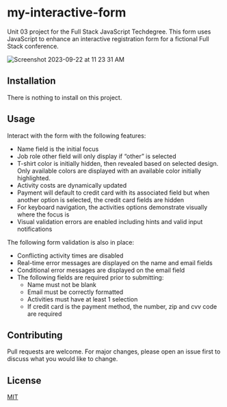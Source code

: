 # my-interactive-form
Unit 03 project for the Full Stack JavaScript Techdegree. This form uses JavaScript to enhance an interactive registration form for a fictional Full Stack conference.

![Screenshot 2023-09-22 at 11 23 31 AM](https://github.com/tamarabuilds/my-interactive-form/assets/98510821/0cb7e23f-54cb-444b-9b5d-2624263a0d59)


## Installation

There is nothing to install on this project.

## Usage

Interact with the form with the following features:
* Name field is the initial focus
* Job role other field will only display if “other” is selected
* T-shirt color is initially hidden, then revealed based on selected design. Only available colors are displayed with an available color initially highlighted.
* Activity costs are dynamically updated
* Payment will default to credit card with its associated field but when another option is selected, the credit card fields are hidden
* For keyboard navigation, the activities options demonstrate visually where the focus is
* Visual validation errors are enabled including hints and valid input notifications

The following form validation is also in place:
* Conflicting activity times are disabled
* Real-time error messages are displayed on the name and email fields
* Conditional error messages are displayed on the email field
* The following fields are required prior to submitting:
  * Name must not be blank
  * Email must be correctly formatted
  * Activities must have at least 1 selection
  * If credit card is the payment method, the number, zip and cvv code are required

## Contributing

Pull requests are welcome. For major changes, please open an issue first
to discuss what you would like to change.


## License

[MIT](https://choosealicense.com/licenses/mit/)
